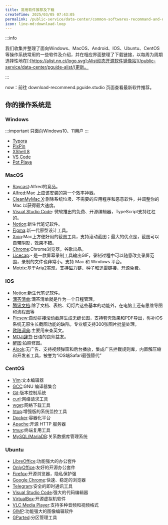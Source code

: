 ```yaml
---
title: 常用软件推荐及下载
createTime: 2025/03/05 07:43:05
permalink: /public-service/data-center/common-softwares-recommand-and-download/
icon: line-md:download-loop
---
```


:::info

我们收集并整理了面向Windows、MacOS、Android、IOS、Ubuntu、CentOS等操作系统常用的一些软件及介绍，并在相应界面整理了下载链接，以每周为周期选择性地在[:[https://alist.nn.ci/logo.svg]:Alist动态开源软件镜像站](/public-service/data-center/pguide-alist/)更新。

:::

now：前往 download-recommend.pguide.studio 页面查看最新软件推荐。

## 你的操作系统是

### Windows


:::important
只面向Windows10、11用户
:::
- [Typora](https://typora.io/)
- [PixPin](https://pixpinapp.com/)
- [XShell 8](https://www.xshell.com/zh/version-8-open-beta/)
- [VS Code](https://code.visualstudio.com/)
- [Pot Playe](https://potplayer.daum.net/)


### MacOS
- [Raycast](https://www.raycast.com/):Alfred的竞品。
- [Alfred](https://www.alfredapp.com/):Mac 上应该安装的第一个效率神器。
- [CleanMyMac X](https://cleanmymac.com/):删除系统垃圾、不需要的应用程序和恶意软件，并调整你的 Mac 以获得最大速度。
- [Visual Studio Code](https://code.visualstudio.com/): 微软推出的免费、开源编辑器，TypeScript支持杠杠的。
- [Notion](https://www.notion.com/):新生代笔记软件。
- [Figma](https://www.figma.com/):新一代原型设计工具。
- [Xnip](https://zh.xnipapp.com/):Mac上方便好用的截图工具，支持滚动截图；最大的优点是，截图可以自带阴影，效果不错。
- [Chrome](https://www.google.cn/chrome/):Chrome浏览器，谷歌出品。
- [Licecap](https://www.cockos.com/licecap/):- 是一款屏幕录制工具输出GIF，录制过程中可以随意改变录屏范围，录制的文件也非常小。支持 Mac 和 Windows 平台。
- [Motrix](https://motrix.app/):基于Aria2实现，支持磁力链、种子和迅雷链接，开源免费。
### IOS
- [Notion](https://www.notion.com/):新生代笔记软件。
- [滴答清单](https://dida365.com/download?language=zh_CN):滴答清单就是作为一个日程管理。
- [腾讯文档](https://docs.qq.com/home#download):除了文档、表格、幻灯片这些基本的功能外，在电脑上还有思维导图和流程图等
- [Picsew](https://apps.apple.com/cn/app/picsew-%E6%BB%9A%E5%8A%A8%E6%88%AA%E5%9B%BE-%E9%95%BF%E5%9B%BE%E6%8B%BC%E6%8E%A5/id1208145167):自动拼接滚动截屏生成无缝长图，支持套壳效果和PDF导出，弥补iOS系统无原生长截图功能的缺陷。专业版支持300张图片批量处理。
- [欧陆词典](https://www.eudic.net/v4/en/app/download):主要用来查英文。
- [MOJi辞书](https://www.mojidict.com/):日语的良师益友。
- [醒图](https://www.retouchpics.com/):拍照修图。
- [Alook](https://www.alookweb.com/):无广告、支持视频弹窗和后台播放，集成广告拦截规则库，内置解压缩和开发者工具，被誉为“iOS端Safari最强替代”

### CentOS
- [Vim](https://www.vim.org/download.php):文本编辑器
- [GCC](https://gcc.gnu.org/):GNU 编译器集合
- [Git](https://git-scm.com/downloads):版本控制系统
- [curl](https://curl.se/download.html):网络请求工具
- [wget](https://www.gnu.org/software/wget/):网络下载工具
- [htop](https://www.gnu.org/software/wget/):增强版的系统监控工具
- [Docker](https://www.docker.com/get-started/):容器化平台
- [Apache](https://httpd.apache.org/download.cgi):开源 HTTP 服务器
- [tmux](https://github.com/tmux/tmux):终端复用工具
- [MySQL/MariaDB](https://mariadb.org/download/?t=mariadb):关系数据库管理系统

### Ubuntu
- [LibreOffice](https://www.libreoffice.org/download/download-libreoffice/):功能强大的办公套件
- [OnlyOffice](https://www.onlyoffice.com/download-desktop.aspx):友好的开源办公套件
- [Firefox](https://www.mozilla.org/zh-CN/firefox/new/):开源浏览器，隐私保护强
- [Google Chrome](https://www.google.com/chrome/):快速、稳定的浏览器
- [Telegram](https://telegram.org/):安全的即时通讯工具
- [Visual Studio Code](https://code.visualstudio.com/Download):强大的代码编辑器
- [VirtualBox](https://www.virtualbox.org/wiki/Downloads):开源虚拟机软件
- [VLC Media Player](https://www.videolan.org/vlc/download-ubuntu.html):支持多种音频和视频格式
- [GIMP](https://www.gimp.org/downloads/):功能强大的图像编辑软件
- [GParted](https://gparted.org/download.php):分区管理工具

